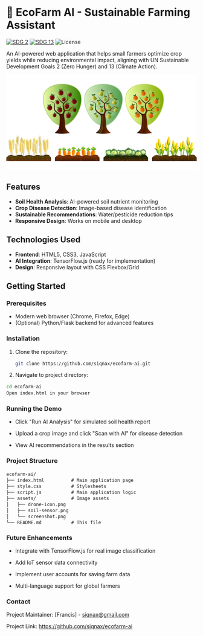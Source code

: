 # 🌱 EcoFarm AI - Sustainable Farming Assistant

[![SDG 2](https://img.shields.io/badge/SDG-2_Zero_Hunger-green)](https://sdgs.un.org/goals/goal2)
[![SDG 13](https://img.shields.io/badge/SDG-13_Climate_Action-blue)](https://sdgs.un.org/goals/goal13)
![License](https://img.shields.io/badge/License-MIT-yellow)

An AI-powered web application that helps small farmers optimize crop yields while reducing environmental impact, aligning with UN Sustainable Development Goals 2 (Zero Hunger) and 13 (Climate Action).

![EcoFarm AI Dashboard Screenshot](./assets/screenshot.png)

## Features

- **Soil Health Analysis**: AI-powered soil nutrient monitoring
- **Crop Disease Detection**: Image-based disease identification
- **Sustainable Recommendations**: Water/pesticide reduction tips
- **Responsive Design**: Works on mobile and desktop

## Technologies Used

- **Frontend**: HTML5, CSS3, JavaScript
- **AI Integration**: TensorFlow.js (ready for implementation)
- **Design**: Responsive layout with CSS Flexbox/Grid

## Getting Started

### Prerequisites

- Modern web browser (Chrome, Firefox, Edge)
- (Optional) Python/Flask backend for advanced features

### Installation

1. Clone the repository:
   ```bash
   git clone https://github.com/siqnax/ecofarm-ai.git 
   ```

2. Navigate to project directory:

```bash
cd ecofarm-ai
Open index.html in your browser
```


### Running the Demo

- Click "Run AI Analysis" for simulated soil health report

- Upload a crop image and click "Scan with AI" for disease detection

- View AI recommendations in the results section 

### Project Structure 
```
ecofarm-ai/
├── index.html          # Main application page
├── style.css           # Stylesheets
├── script.js           # Main application logic
├── assets/             # Image assets
│   ├── drone-icon.png
│   ├── soil-sensor.png
│   └── screenshot.png
└── README.md           # This file
``` 

### Future Enhancements
- Integrate with TensorFlow.js for real image classification

- Add IoT sensor data connectivity

- Implement user accounts for saving farm data

- Multi-language support for global farmers 

### Contact
Project Maintainer: [Francis] - siqnax@gmail.com

Project Link: https://github.com/siqnax/ecofarm-ai



















